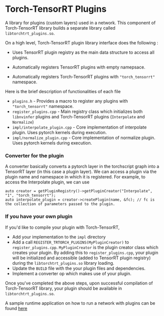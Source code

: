 # Torch-TensorRT Plugins

A library for plugins (custom layers) used in a network. This component of Torch-TensorRT library builds a separate library called `libtorchtrt_plugins.so`.

On a high level, Torch-TensorRT plugin library interface does the following :

- Uses TensorRT plugin registry as the main data structure to access all plugins.

- Automatically registers TensorRT plugins with empty namepsace.

- Automatically registers Torch-TensorRT plugins with `"torch_tensorrt"` namespace.

Here is the brief description of functionalities of each file

- `plugins.h` - Provides a macro to register any plugins with `"torch_tensorrt"`  namespace.
- `register_plugins.cpp` - Main registry class which initializes both `libnvinfer` plugins and Torch-TensorRT plugins (`Interpolate` and `Normalize`)
- `impl/interpolate_plugin.cpp` - Core implementation of interpolate plugin. Uses pytorch kernels during execution.
- `impl/normalize_plugin.cpp` - Core implementation of normalize plugin. Uses pytorch kernels during execution.

### Converter for the plugin
A converter basically converts a pytorch layer in the torchscript graph into a TensorRT layer (in this case a plugin layer).
We can access a plugin via the plugin name and namespace in which it is registered.
For example, to access the Interpolate plugin, we can use
```
auto creator = getPluginRegistry()->getPluginCreator("Interpolate", "1", "torch_tensorrt");
auto interpolate_plugin = creator->createPlugin(name, &fc); // fc is the collection of parameters passed to the plugin.
```

### If you have your own plugin

If you'd like to compile your plugin with Torch-TensorRT,

- Add your implementation to the `impl` directory
- Add a call `REGISTER_TRTORCH_PLUGINS(MyPluginCreator)`  to `register_plugins.cpp`. `MyPluginCreator` is the plugin creator class which creates your plugin. By adding this to `register_plugins.cpp`, your plugin will be initialized and accessible (added to TensorRT plugin registry) during the `libtorchtrt_plugins.so` library loading.
- Update the `BUILD` file with the your plugin files and dependencies.
- Implement a converter op which makes use of your plugin.

Once you've completed the above steps, upon successful compilation of Torch-TensorRT library, your plugin should be available in  `libtorchtrt_plugins.so`.

A sample runtime application on how to run a network with plugins can be found <a href="https://github.com/NVIDIA/Torch-TensorRT/tree/master/examples/trtorchrt_example" >here</a>
